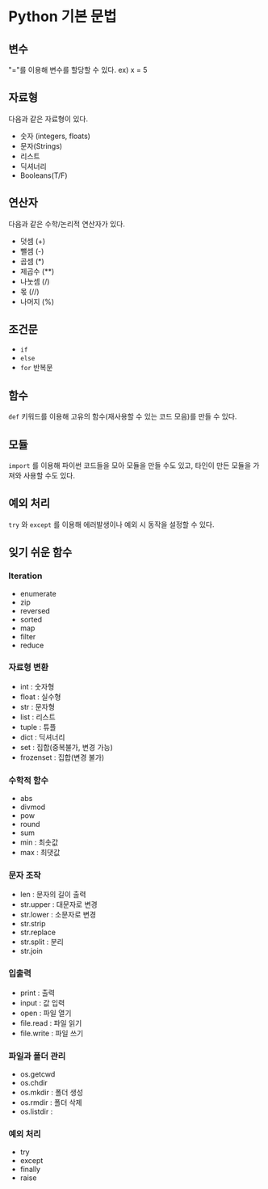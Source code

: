 # Python 기본 문법

## 변수
"="를 이용해 변수를 할당할 수 있다.
ex) x = 5

## 자료형
다음과 같은 자료형이 있다.
- 숫자 (integers, floats)
- 문자(Strings)
- 리스트
- 딕셔너리
- Booleans(T/F)

## 연산자
다음과 같은 수학/논리적 연산자가 있다.
- 덧셈 (+)
- 뺄셈 (-)
- 곱셈 (*)
- 제곱수 (**)
- 나눗셈 (/)
- 몫 (//)
- 나머지 (%)

## 조건문
- `if`
- `else`
- `for` 반복문

## 함수
`def` 키워드를 이용해 고유의 함수(재사용할 수 있는 코드 모음)를 만들 수 있다.

## 모듈
`import` 를 이용해 파이썬 코드들을 모아 모듈을 만들 수도 있고, 타인이 만든 모듈을 가져와 사용할 수도 있다.

## 예외 처리
`try` 와 `except` 를 이용해 에러발생이나 예외 시 동작을 설정할 수 있다.

## 잊기 쉬운 함수
### Iteration
- enumerate
- zip
- reversed
- sorted
- map
- filter
- reduce

### 자료형 변환
- int : 숫자형
- float : 실수형
- str : 문자형
- list : 리스트
- tuple : 튜플
- dict : 딕셔너리
- set : 집합(중복불가, 변경 가능)
- frozenset : 집합(변경 불가)

### 수학적 함수
- abs
- divmod
- pow
- round
- sum
- min : 최솟값
- max : 최댓값

### 문자 조작
- len : 문자의 길이 출력
- str.upper : 대문자로 변경
- str.lower : 소문자로 변경
- str.strip
- str.replace
- str.split : 분리
- str.join

### 입출력
- print : 출력
- input : 값 입력
- open : 파일 열기
- file.read : 파일 읽기
- file.write : 파일 쓰기

### 파일과 폴더 관리
- os.getcwd
- os.chdir
- os.mkdir : 폴더 생성
- os.rmdir : 폴더 삭제
- os.listdir : 

### 예외 처리
- try
- except
- finally
- raise
